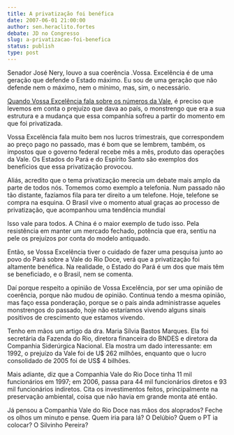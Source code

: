 ```yaml
---
title: A privatização foi benéfica
date: 2007-06-01 21:00:00
author: sen.heraclito.fortes
debate: JD no Congresso
slug: a-privatizacao-foi-benefica
status: publish 
type: post
---
```


  
Senador José Nery, louvo a sua coerência .Vossa. Excelência é de uma geração que defende o Estado máximo. Eu sou de uma geração que não defende nem o máximo, nem o mínimo, mas, sim, o necessário.  
  
[Quando Vossa Excelência fala sobre os números da Vale](http://www.jornaldedebates.ig.com.br/index.aspx?cnt_id=15&art_id=8848), é preciso que levemos em conta o prejuízo que dava ao país, o monstrengo que era a sua estrutura e a mudança que essa companhia sofreu a partir do momento em que foi privatizada.  
  
Vossa Excelência fala muito bem nos lucros trimestrais, que correspondem ao preço pago no passado, mas é bom que se lembrem, também, os impostos que o governo federal recebe mês a mês, produto das operações da Vale. Os Estados do Pará e do Espírito Santo são exemplos dos benefícios que essa privatização provocou.  
  
Aliás, acredito que o tema privatização merecia um debate mais amplo da parte de todos nós. Tomemos como exemplo a telefonia. Num passado não tão distante, fazíamos fila para ter direito a um telefone. Hoje, telefone se compra na esquina. O Brasil vive o momento atual graças ao processo de privatização, que acompanhou uma tendência mundial   
  
Isso vale para todos. A China é o maior exemplo de tudo isso. Pela resistência em manter um mercado fechado, potência que era, sentiu na pele os prejuízos por conta do modelo antiquado.  
  
Então, se Vossa Excelência tiver o cuidado de fazer uma pesquisa junto ao povo do Pará sobre a Vale do Rio Doce, verá que a privatização foi altamente benéfica. Na realidade, o Estado do Pará é um dos que mais têm se beneficiado, e o Brasil, nem se comenta.  
  
Daí porque respeito a opinião de Vossa Excelência, por ser uma opinião de coerência, porque não mudou de opinião. Continua tendo a mesma opinião, mas faço essa ponderação, porque se o país ainda administrasse aqueles monstrengos do passado, hoje não estaríamos vivendo alguns sinais positivos de crescimento que estamos vivendo.  
  
Tenho em mãos um artigo da dra. Maria Sílvia Bastos Marques. Ela foi secretária da Fazenda do Rio, diretora financeira do BNDES e diretora da Companhia Siderúrgica Nacional. Ela mostra um dado interessante: em 1992, o prejuízo da Vale foi de U$ 262 milhões, enquanto que o lucro consolidado de 2005 foi de US$ 4 bilhões.  
  
Mais adiante, diz que a Companhia Vale do Rio Doce tinha 11 mil funcionários em 1997; em 2006, passa para 44 mil funcionários diretos e 93 mil funcionários indiretos. Cita os investimentos feitos, principalmente na preservação ambiental, coisa que não havia em grande monta até então.  
  
Já pensou a Companhia Vale do Rio Doce nas mãos dos aloprados? Feche os olhos um minuto e pense. Quem iria para lá? O Delúbio? Quem o PT ia colocar? O Silvinho Pereira?
